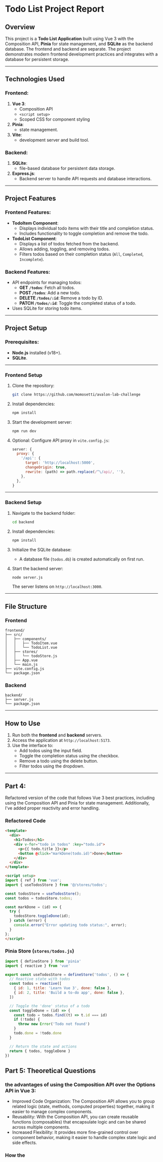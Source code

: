 # Todo List Project Report

## Overview

This project is a **Todo List Application** built using Vue 3 with the Composition API, **Pinia** for state management, and **SQLite** as the backend database. The frontend and backend are separate. The project demonstrates modern frontend development practices and integrates with a database for persistent storage.

---

## **Technologies Used**

### Frontend:

1. **Vue 3**:
   - Composition API
   - `<script setup>`
   - Scoped CSS for component styling
2. **Pinia**:
   - state management.
3. **Vite**:
   - development server and build tool.

### Backend:

1. **SQLite**:
   - file-based database for persistent data storage.
2. **Express.js**:
   - Backend server to handle API requests and database interactions.

---

## **Project Features**

### Frontend Features:

- **TodoItem Component**:
  - Displays individual todo items with their title and completion status.
  - Includes functionality to toggle completion and remove the todo.
- **TodoList Component**:
  - Displays a list of todos fetched from the backend.
  - Allows adding, toggling, and removing todos.
  - Filters todos based on their completion status (`All`, `Completed`, `Incomplete`).

### Backend Features:

- API endpoints for managing todos:
  - **GET `/todos`**: Fetch all todos.
  - **POST `/todos`**: Add a new todo.
  - **DELETE `/todos/:id`**: Remove a todo by ID.
  - **PATCH `/todos/:id`**: Toggle the completed status of a todo.
- Uses SQLite for storing todo items.

---

## **Project Setup**

### Prerequisites:

- **Node.js** installed (v18+).
- **SQLite**.

---

### **Frontend Setup**

1. Clone the repository:

   ```bash
   git clone https://github.com/momosetti/avalon-lab-challenge
   ```

2. Install dependencies:

   ```bash
   npm install
   ```

3. Start the development server:

   ```bash
   npm run dev
   ```

4. Optional: Configure API proxy in `vite.config.js`:
   ```javascript
   server: {
     proxy: {
       '/api': {
         target: 'http://localhost:5000',
         changeOrigin: true,
         rewrite: (path) => path.replace(/^\/api/, ''),
       },
     },
   }
   ```

---

### **Backend Setup**

1. Navigate to the backend folder:

   ```bash
   cd backend
   ```

2. Install dependencies:

   ```bash
   npm install
   ```

3. Initialize the SQLite database:

   - A database file (`todos.db`) is created automatically on first run.

4. Start the backend server:

   ```bash
   node server.js
   ```

   The server listens on `http://localhost:3000`.

---

## **File Structure**

### **Frontend**

```
frontend/
├── src/
│   ├── components/
│   │   ├── TodoItem.vue
│   │   └── TodoList.vue
│   ├── stores/
│   │   └── todoStore.js
│   ├── App.vue
│   └── main.js
├── vite.config.js
└── package.json
```

### **Backend**

```
backend/
├── server.js
└── package.json
```

---

## **How to Use**

1. Run both the **frontend** and **backend** servers.
2. Access the application at `http://localhost:5173`.
3. Use the interface to:
   - Add todos using the input field.
   - Toggle the completion status using the checkbox.
   - Remove a todo using the delete button.
   - Filter todos using the dropdown.

---

## Part 4:

Refactored version of the code that follows Vue 3 best practices, including using the Composition API and Pinia for state management. Additionally, I've added proper reactivity and error handling.

### Refactored Code

```markdown
<template>
  <div>
    <h1>Todos</h1>
    <div v-for="todo in todos" :key="todo.id">
      <p>{{ todo.title }}</p>
      <button @click="markDone(todo.id)">Done</button>
    </div>
  </div>
</template>

<script setup>
import { ref } from 'vue';
import { useTodosStore } from '@/stores/todos';

const todosStore = useTodosStore();
const todos = todosStore.todos;

const markDone = (id) => {
  try {
    todosStore.toggleDone(id);
  } catch (error) {
    console.error("Error updating todo status:", error);
  }
};
</script>
```

### Pinia Store (`stores/todos.js`)

```javascript
import { defineStore } from 'pinia'
import { reactive } from 'vue'

export const useTodosStore = defineStore('todos', () => {
  // Reactive state with todos
  const todos = reactive([
    { id: 1, title: 'Learn Vue 3', done: false },
    { id: 2, title: 'Build a to-do app', done: false },
  ])

  // Toggle the 'done' status of a todo
  const toggleDone = (id) => {
    const todo = todos.find((t) => t.id === id)
    if (!todo) {
      throw new Error('Todo not found')
    }
    todo.done = !todo.done
  }

  // Return the state and actions
  return { todos, toggleDone }
})
```

## Part 5: Theoretical Questions

### the advantages of using the Composition API over the Options API in Vue 3:

- Improved Code Organization: The Composition API allows you to group related logic (state, methods, computed properties) together, making it easier to manage complex components.
- Reusability: With the Composition API, you can create reusable functions (composables) that encapsulate logic and can be shared across multiple components.
- Increased Flexibility: It provides more fine-grained control over component behavior, making it easier to handle complex state logic and side effects.

### How the <script setup> Improves the Development Experience in Vue 3:

- Simplified Syntax: The <script setup> syntax reduces boilerplate code, eliminating the need for export default and data, making components more concise and easier to read.
- Automatic Imports: It automatically imports components, composables, and other Vue APIs without the need to manually declare them, streamlining development.
- Cleaner Code: It encourages a cleaner and more intuitive structure, improving the overall developer experience.
